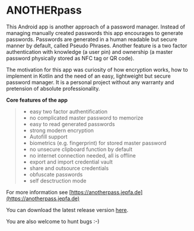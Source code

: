 # ANOTHERpass

This Android app is another approach of a password manager. Instead of managing manually created passwords this app encourages to generate passwords. Passwords are generated in a human readable but secure manner by default, called Pseudo Phrases. Another feature is a two factor authentication with knowledge (a user pin) and ownership (a master password physically stored as NFC tag or QR code).

The motivation for this app was curiosity of how encryption works, how to implement in Kotlin and the need of an easy, lightweight but secure password manager. It is a personal project without any warranty and pretension of absolute professionality. 

**Core features of the app**

>* easy two factor authentification
>* no complicated master password to memorize
>* easy to read generated passwords
>* strong modern encryption 
>* Autofill support
>* biometrics (e.g. fingerprint) for stored master password
>* no unsecure clipboard function by default
>* no internet connection needed, all is offline
>* export and import credential vault
>* share and outsource credentials
>* obfuscate passwords
>* self desctruction mode

For more information see [https://anotherpass.jepfa.de](https://anotherpass.jepfa.de)

You can download the latest release version [here](https://anotherpass.jepfa.de/download/). 

You are also welcome to hunt bugs :-)
